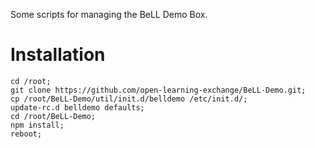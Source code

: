 
Some scripts for managing the BeLL Demo Box.

# Installation
```
cd /root;
git clone https://github.com/open-learning-exchange/BeLL-Demo.git;
cp /root/BeLL-Demo/util/init.d/belldemo /etc/init.d/;
update-rc.d belldemo defaults;
cd /root/BeLL-Demo;
npm install;
reboot;

```
